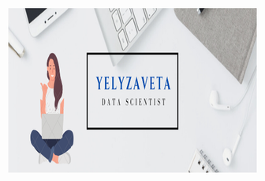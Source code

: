 <img src="https://github.com/ElizaLo/ElizaLo/blob/master/Yelyzaveta-2.png" width="1000" height="333">
